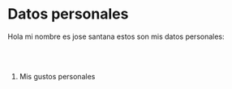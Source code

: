 
<h1>Datos personales</h1>
<p>Hola mi nombre es jose santana estos son mis datos personales: </p>
<br><br>
<ol>
  <li>
    Mis gustos personales
  </li>
</ol>
